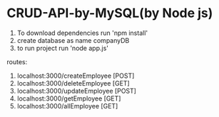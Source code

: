 # CRUD-API-by-MySQL(by Node js)
1) To download dependencies run 'npm install'
2) create database as name companyDB
3) to run project run 'node app.js'

routes:
1) localhost:3000/createEmployee [POST]
2) localhost:3000/deleteEmployee [GET]
3) localhost:3000/updateEmployee [POST]
4) localhost:3000/getEmployee    [GET]
5) localhost:3000/allEmployee    [GET]
